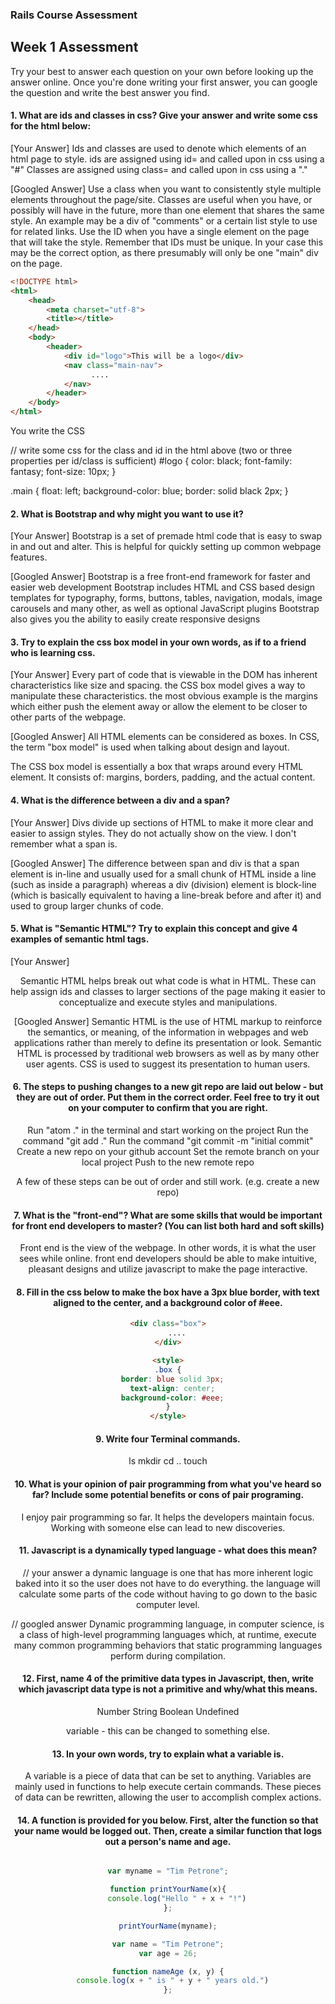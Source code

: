 ### Rails Course Assessment

## Week 1 Assessment

Try your best to answer each question on your own before looking up the answer online. Once you're done writing your first answer, you can google the question and write the best answer you find.

#### 1. What are ids and classes in css? Give your answer and write some css for the html below:

[Your Answer]
Ids and classes are used to denote which elements of an html page to style. ids are assigned using id= and called upon in css using a "#" Classes are assigned using class= and called upon in css using a "."

[Googled Answer]
Use a class when you want to consistently style multiple elements throughout the page/site. Classes are useful when you have, or possibly will have in the future, more than one element that shares the same style. An example may be a div of "comments" or a certain list style to use for related links.
Use the ID when you have a single element on the page that will take the style. Remember that IDs must be unique. In your case this may be the correct option, as there presumably will only be one "main" div on the page.

```html
<!DOCTYPE html>
<html>
    <head>
        <meta charset="utf-8">
        <title></title>
    </head>
    <body>
        <header>
            <div id="logo">This will be a logo</div>
            <nav class="main-nav">
                  ....
            </nav>
        </header>
    </body>
</html>
```

You write the CSS

// write some css for the class and id in the html above (two or three properties per id/class is sufficient)
#logo {
  color: black;
  font-family: fantasy;
  font-size: 10px;
}

.main {
  float: left;
  background-color: blue;
  border: solid black 2px;
}

#### 2. What is Bootstrap and why might you want to use it?

[Your Answer]
Bootstrap is a set of premade html code that is easy to swap in and out and alter. This is helpful for quickly setting up common webpage features.

[Googled Answer]
Bootstrap is a free front-end framework for faster and easier web development
Bootstrap includes HTML and CSS based design templates for typography, forms, buttons, tables, navigation, modals, image carousels and many other, as well as optional JavaScript plugins
Bootstrap also gives you the ability to easily create responsive designs

#### 3. Try to explain the css box model in your own words, as if to a friend who is learning css.

[Your Answer]
Every part of code that is viewable in the DOM has inherent characteristics like size and spacing. the CSS box model gives a way to manipulate these characteristics. the most obvious example is the margins which either push the element away or allow the element to be closer to other parts of the webpage.

[Googled Answer]
All HTML elements can be considered as boxes. In CSS, the term "box model" is used when talking about design and layout.

The CSS box model is essentially a box that wraps around every HTML element. It consists of: margins, borders, padding, and the actual content. 

#### 4. What is the difference between a div and a span?

[Your Answer]
Divs divide up sections of HTML to make it more clear and easier to assign styles. They do not actually show on the view.
I don't remember what a span is.

[Googled Answer]
The difference between span and div is that a span element is in-line and usually used for a small chunk of HTML inside a line (such as inside a paragraph) whereas a div (division) element is block-line (which is basically equivalent to having a line-break before and after it) and used to group larger chunks of code.

#### 5. What is "Semantic HTML"? Try to explain this concept and give 4 examples of semantic html tags.

[Your Answer]
<section>
<nav>
<header>
<footer>

Semantic HTML helps break out what code is what in HTML. These can help assign ids and classes to larger sections of the page making it easier to conceptualize and execute styles and manipulations.

[Googled Answer]
Semantic HTML is the use of HTML markup to reinforce the semantics, or meaning, of the information in webpages and web applications rather than merely to define its presentation or look. Semantic HTML is processed by traditional web browsers as well as by many other user agents. CSS is used to suggest its presentation to human users.

#### 6. The steps to pushing changes to a new git repo are laid out below - but they are out of order. Put them in the correct order. Feel free to try it out on your computer to confirm that you are right.

Run "atom ." in the terminal and start working on the project
Run the command "git add ."
Run the command "git commit -m "initial commit"
Create a new repo on your github account
Set the remote branch on your local project
Push to the new remote repo

A few of these steps can be out of order and still work. (e.g. create a new repo)

#### 7. What is the "front-end"? What are some skills that would be important for front end developers to master? (You can list both hard and soft skills)

Front end is the view of the webpage. In other words, it is what the user sees while online. front end developers should be able to make intuitive, pleasant designs and utilize javascript to make the page interactive.


#### 8. Fill in the css below to make the box have a 3px blue border, with text aligned to the center, and a background color of #eee.

```html
<div class="box">
    ....
</div>

<style>
.box {
  border: blue solid 3px;
  text-align: center;
  background-color: #eee;
}
</style>

```


#### 9. Write four Terminal commands.
ls
mkdir
cd ..
touch

#### 10. What is your opinion of pair programming from what you've heard so far? Include some potential benefits or cons of pair programing.

I enjoy pair programming so far. It helps the developers maintain focus. Working with someone else can lead to new discoveries.

#### 11. Javascript is a dynamically typed language - what does this mean?

// your answer
a dynamic language is one that has more inherent logic baked into it so the user does not have to do everything. the language will calculate some parts of the code without having to go down to the basic computer level.

// googled answer
Dynamic programming language, in computer science, is a class of high-level programming languages which, at runtime, execute many common programming behaviors that static programming languages perform during compilation.

#### 12. First, name 4 of the primitive data types in Javascript, then, write which javascript data type is not a primitive and why/what this means.
Number
String
Boolean
Undefined

variable - this can be changed to something else.

#### 13. In your own words, try to explain what a variable is.
A variable is a piece of data that can be set to anything. Variables are mainly used in functions to help execute certain commands. These pieces of data can be rewritten, allowing the user to accomplish complex actions.

#### 14. A function is provided for you below. First, alter the function so that your name would be logged out. Then, create a similar function that logs out a person's name and age.

```js

var myname = "Tim Petrone";

function printYourName(x){
    console.log("Hello " + x + "!")
};

printYourName(myname);

var name = "Tim Petrone";
var age = 26;

function nameAge (x, y) {
  console.log(x + " is " + y + " years old.")
};

```

